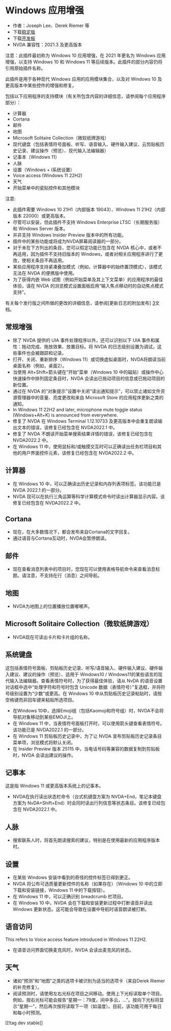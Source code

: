 # Windows 应用增强 #

* 作者：Joseph Lee、Derek Riemer 等
* 下载[稳定版][1]
* 下载[开发板][2]
* NVDA 兼容性：2021.3 及更高版本

注意：此插件最初称为 Windows 10 应用增强，在 2021 年更名为 Windows 应用增强，以支持 Windows 10 和 Windows
11 等后续版本。此插件的部分内容仍将引用原始插件名称。

此插件是用于各种现代 Windows 应用的应用模块集合，以及对 Windows 10 及更高版本中某些控件的增强和修复。

包括以下应用程序的支持模块（有关所包含内容的详细信息，请参阅每个应用程序部分）：

* 计算器
* Cortana
* 邮件
* 地图
* Microsoft Solitaire Collection（微软纸牌游戏）
* 现代键盘（包括表情符号面板、听写、语音输入、硬件输入建议、云剪贴板历史记录、建议操作（预览）、现代输入法编辑器）
* 记事本（Windows 11）
* 人脉
* 设置（Windows + I系统设置）
* Voice access (Windows 11 22H2)
* 天气
* 开始菜单中的瓷贴控件和其他模块

注意:

* 此插件需要 Windows 10 21H1（内部版本 19043）、Windows 11 21H2（内部版本 22000）或更高版本。
* 尽管可以安装，但此插件不支持 Windows Enterprise LTSC（长期服务版）和 Windows Server 版本。
* 并非支持 Windows Insider Preview 版本中的所有功能。
* 插件中的某些功能或将成为NVDA屏幕阅读器的一部分。
* 对于未在下方列出的条目，您可以假定功能已包含在 NVDA 核心中，或者不再适用，因为插件不支持旧版本的
  Windows，或者对相关应用程序进行了更改，使相关条目不再适用。
* 某些应用程序支持紧凑叠加模式（例如，计算器中的始终置顶模式），该模式无法在 NVDA 的便携版中使用。
* 为了获得内嵌 Web 试图（例如开始菜单及其上下文菜单）的应用程序的最佳体验，请在 NVDA
  的浏览模式设置面板启用“输入焦点移动时的自动焦点模式支持”。

有关每个发行版之间所做的更改的详细信息，请参阅[更新日志的附加发布] [3]文档。

## 常规增强

* 除了 NVDA 提供的 UIA 事件处理程序以外，还可以识别以下 UIA 事件和属性：拖动完成、拖放效果、放置目标。将 NVDA
  的日志级别设置为调试，这些事件也会被跟踪和记录。
* 打开、关闭、重新排序（Windows 11）或切换虚拟桌面时，NVDA将朗读当前桌面名称（例如，桌面2）。
* 当使用 Alt+Shift+箭头键在“开始”菜单（Windows 10 中的磁贴）或操作中心快速操作中排列固定条目时，NVDA
  会读出已拖动项目的信息或已拖动项目的新位置。
* 通过在 NVDA 的“对象提示”设置中关闭“读出通知提示”，可以禁止诸如文件资源管理器中的音量、亮度更改和来自 Microsoft Store
  的应用程序更新之类的通知。
* In Windows 11 22H2 and later, microphone mute toggle status
  (Windows+Alt+K) is announced from everywhere.
* 修复了 NVDA 在 Windows Terminal 1.12.10733 及更高版本中会重复朗读输出文本的错误，该修复已经包含在
  NVDA2022.1 中。
* 修复了 NVDA 不朗读开始菜单搜索结果详情的错误，该修复已经包含在 NVDA2022.2 中。
* 在 Windows 11 中，使用鼠标和/或触摸交互时可以正确读出任务栏项目和其他的用户界面控件元素，该修复已经包含在 NVDA2022.2 中。

## 计算器

* 在 Windows 10 中，可以正确读出历史记录和内存列表项标签。该功能已是 NVDA 2022.1 的一部分。
* NVDA 现可以在执行三角运算等科学计算模式命令时读出计算器显示内容。该修复已经包含在 NVDA2022.2 中。

## Cortana

* 现在，在大多数情况下，都会发布来自Cortana的文字回复。
* 通过语音与Cortana互动时，NVDA会暂停朗读。

## 邮件

* 现在查看消息列表中的项目时，您现在可以使用表格导航命令来查看消息标题。请注意，不支持在行（消息）之间导航。

## 地图

* NVDA为地图上的位置播放位置嘟嘟声。

## Microsoft Solitaire Collection（微软纸牌游戏）

* NVDA现在可读出卡片和卡片组的名称。

## 系统键盘

这包括表情符号面板、剪贴板历史记录、听写/语音输入、硬件输入建议、硬件输入建议、建议的操作（预览）、适用于 Windows10 /
Windows11的某些语言的现代输入法编辑器。查看表情符号时，为了获得最佳体验，请从 NvDA 的语音设置对话框中选中“处理字符和符号时包含
Unicode 数据（表情符号）”复选框，并将符号级别设置为“少数”或更高。在 Windows 10
中从剪贴板历史记录粘贴时，请按空格键而非回车键来粘贴所选项目。

* 在Windows 10中，选择Emoji组（包括Kaomoji和符号组）时，NVDA不会将导航对象移动到某些EMOJI上。
* 在 Windows 11 中，当表情符号面板打开时，可以使用箭头键查看表情符号。该功能已是 NVDA2022.1 的一部分。
* 在 Windows 11 剪贴板历史记录中，为了让 NVDA 宣布剪贴板历史记录条目菜单项，浏览模式将默认关闭。
* 在 Insider Preview 版本 25115 中，当电话号码等兼容的数据复制到剪贴板时，NVDA 会读出建议的操作。

## 记事本

这是指 Windows 11 或更高版本系统上的记事本。

* NVDA在执行读出状态栏命令（台式机键盘方案为 NVDA+End，笔记本键盘方案为
  NvDA+Shift+End）时会同时读出行列信息等状态条目。该修复已经包含在 NVDA2022.1 中。

## 人脉

* 搜索联系人时，将首先朗读搜索的建议，特别是在使用最新的应用程序版本时。

## 设置

* 在某些 Windows 安装中看到的奇怪的控件标签已得到更正。
* NVDA 将公布可选质量更新控件的名称（如果存在）（Windows 10 中的立即下载和安装链接，Windows 11 中的下载按钮）。
* 在 Windows 11 中，可以正确识别 breadcrumb 栏项目。
* 在 Windows 10 中，NVDA 会在下载和安装更新过程中打断语音并读出 Windows 更新状态。这可能会导致在设置中导航时语音朗读被打断。

## 语音访问

This refers to Voice access feature introduced in Windows 11 22H2.

* 在语音访问界面切换麦克风时，NVDA 会读出麦克风的状态。

## 天气

* 诸如“预测”和“地图”之类的选项卡被识别为适当的选项卡（来自Derek Riemer的补充修复）。
* 阅读预测时，请使用左右光标在项目之间移动。使用上下光标读取单个项目。例如，按右光标可能会报告“星期一：79度，间中多云，...”。按向下光标将显示“星期一”，然后再次按将读取下一项（如温度）。目前，该功能可用于每日和每小时预测。

[[!tag dev stable]]

[1]: https://addons.nvda-project.org/files/get.php?file=w10

[2]: https://addons.nvda-project.org/files/get.php?file=w10-dev

[3]: https://github.com/josephsl/wintenapps/wiki/w10changelog
